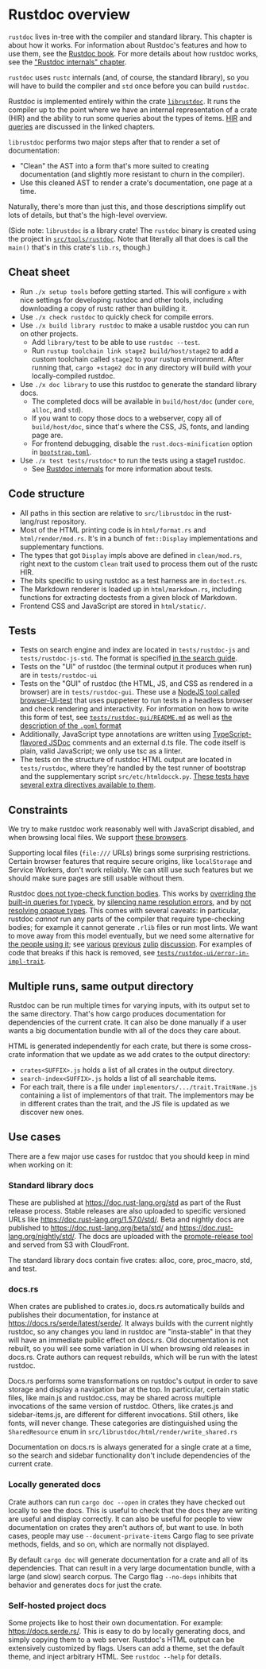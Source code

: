 # Rustdoc overview

`rustdoc` lives in-tree with the
compiler and standard library. This chapter is about how it works.
For information about Rustdoc's features and how to use them, see
the [Rustdoc book](https://doc.rust-lang.org/nightly/rustdoc/).
For more details about how rustdoc works, see the
["Rustdoc internals" chapter][Rustdoc internals].

[Rustdoc internals]: ./rustdoc-internals.md

<!-- toc -->

`rustdoc` uses `rustc` internals (and, of course, the standard library), so you
will have to build the compiler and `std` once before you can build `rustdoc`.

Rustdoc is implemented entirely within the crate [`librustdoc`][rd]. It runs
the compiler up to the point where we have an internal representation of a
crate (HIR) and the ability to run some queries about the types of items. [HIR]
and [queries] are discussed in the linked chapters.

[HIR]: ./hir.md
[queries]: ./query.md
[rd]: https://github.com/rust-lang/rust/tree/master/src/librustdoc

`librustdoc` performs two major steps after that to render a set of
documentation:

* "Clean" the AST into a form that's more suited to creating documentation (and
  slightly more resistant to churn in the compiler).
* Use this cleaned AST to render a crate's documentation, one page at a time.

Naturally, there's more than just this, and those descriptions simplify out
lots of details, but that's the high-level overview.

(Side note: `librustdoc` is a library crate! The `rustdoc` binary is created
using the project in [`src/tools/rustdoc`][bin]. Note that literally all that
does is call the `main()` that's in this crate's `lib.rs`, though.)

[bin]: https://github.com/rust-lang/rust/tree/master/src/tools/rustdoc

## Cheat sheet

* Run `./x setup tools` before getting started. This will configure `x`
  with nice settings for developing rustdoc and other tools, including
  downloading a copy of rustc rather than building it.
* Use `./x check rustdoc` to quickly check for compile errors.
* Use `./x build library rustdoc` to make a usable
  rustdoc you can run on other projects.
  * Add `library/test` to be able to use `rustdoc --test`.
  * Run `rustup toolchain link stage2 build/host/stage2` to add a
    custom toolchain called `stage2` to your rustup environment. After
    running that, `cargo +stage2 doc` in any directory will build with
    your locally-compiled rustdoc.
* Use `./x doc library` to use this rustdoc to generate the
  standard library docs.
  * The completed docs will be available in `build/host/doc` (under `core`, `alloc`, and `std`).
  * If you want to copy those docs to a webserver, copy all of
    `build/host/doc`, since that's where the CSS, JS, fonts, and landing
    page are.
  * For frontend debugging, disable the `rust.docs-minification` option in [`bootstrap.toml`].
* Use `./x test tests/rustdoc*` to run the tests using a stage1
  rustdoc.
  * See [Rustdoc internals] for more information about tests.

[`bootstrap.toml`]: ./building/how-to-build-and-run.md

## Code structure

* All paths in this section are relative to `src/librustdoc` in the rust-lang/rust repository.
* Most of the HTML printing code is in `html/format.rs` and `html/render/mod.rs`.
  It's in a bunch of `fmt::Display` implementations and supplementary
  functions.
* The types that got `Display` impls above are defined in `clean/mod.rs`, right
  next to the custom `Clean` trait used to process them out of the rustc HIR.
* The bits specific to using rustdoc as a test harness are in
  `doctest.rs`.
* The Markdown renderer is loaded up in `html/markdown.rs`, including functions
  for extracting doctests from a given block of Markdown.
* Frontend CSS and JavaScript are stored in `html/static/`.

## Tests

* Tests on search engine and index are located in `tests/rustdoc-js` and `tests/rustdoc-js-std`.
  The format is specified
  [in the search guide](rustdoc-internals/search.md#testing-the-search-engine).
* Tests on the "UI" of rustdoc (the terminal output it produces when run) are in
  `tests/rustdoc-ui`
* Tests on the "GUI" of rustdoc (the HTML, JS, and CSS as rendered in a browser)
  are in `tests/rustdoc-gui`. These use a [NodeJS tool called
  browser-UI-test](https://github.com/GuillaumeGomez/browser-UI-test/) that uses
  puppeteer to run tests in a headless browser and check rendering and
  interactivity.  For information on how to write this form of test,
  see [`tests/rustdoc-gui/README.md`][rustdoc-gui-readme]
  as well as [the description of the `.goml` format][goml-script]
* Additionally, JavaScript type annotations are written using [TypeScript-flavored JSDoc]
  comments and an external d.ts file. The code itself is plain, valid JavaScript; we only
  use tsc as a linter.
* The tests on the structure of rustdoc HTML output are located in `tests/rustdoc`,
  where they're handled by the test runner of bootstrap and
  the supplementary script `src/etc/htmldocck.py`.
  [These tests have several extra directives available to them](./rustdoc-internals/rustdoc-test-suite.md).

[TypeScript-flavored JSDoc]: https://www.typescriptlang.org/docs/handbook/jsdoc-supported-types.html
[rustdoc-gui-readme]: https://github.com/rust-lang/rust/blob/master/tests/rustdoc-gui/README.md
[goml-script]: https://github.com/GuillaumeGomez/browser-UI-test/blob/master/goml-script.md

## Constraints

We try to make rustdoc work reasonably well with JavaScript disabled, and when
browsing local files. We support
[these browsers](https://rust-lang.github.io/rfcs/1985-tiered-browser-support.html#supported-browsers).

Supporting local files (`file:///` URLs) brings some surprising restrictions.
Certain browser features that require secure origins, like `localStorage` and
Service Workers, don't work reliably. We can still use such features but we
should make sure pages are still usable without them.

Rustdoc [does not type-check function bodies][platform-specific docs].
This works by [overriding the built-in queries for typeck][override queries],
by [silencing name resolution errors], and by [not resolving opaque types].
This comes with several caveats: in particular, rustdoc *cannot* run any parts of the compiler that
require type-checking bodies; for example it cannot generate `.rlib` files or run most lints.
We want to move away from this model eventually, but we need some alternative for
[the people using it][async-std]; see [various][zulip stop accepting broken code]
[previous][rustdoc meeting 2024-07-08] [zulip][compiler meeting 2023-01-26] [discussion][notriddle rfc].
For examples of code that breaks if this hack is removed, see
[`tests/rustdoc-ui/error-in-impl-trait`].

[platform-specific docs]: https://doc.rust-lang.org/rustdoc/advanced-features.html#interactions-between-platform-specific-docs
[override queries]: https://github.com/rust-lang/rust/blob/52bf0cf795dfecc8b929ebb1c1e2545c3f41d4c9/src/librustdoc/core.rs#L299-L323
[silencing name resolution errors]: https://github.com/rust-lang/rust/blob/52bf0cf795dfecc8b929ebb1c1e2545c3f41d4c9/compiler/rustc_resolve/src/late.rs#L4517
[not resolving opaque types]: https://github.com/rust-lang/rust/blob/52bf0cf795dfecc8b929ebb1c1e2545c3f41d4c9/compiler/rustc_hir_analysis/src/check/check.rs#L188-L194
[async-std]: https://github.com/rust-lang/rust/issues/75100
[rustdoc meeting 2024-07-08]: https://rust-lang.zulipchat.com/#narrow/channel/393423-t-rustdoc.2Fmeetings/topic/meeting.202024-07-08/near/449969836
[compiler meeting 2023-01-26]: https://rust-lang.zulipchat.com/#narrow/channel/238009-t-compiler.2Fmeetings/topic/.5Bweekly.5D.202023-01-26/near/323755789
[zulip stop accepting broken code]: https://rust-lang.zulipchat.com/#narrow/stream/266220-rustdoc/topic/stop.20accepting.20broken.20code
[notriddle rfc]: https://rust-lang.zulipchat.com/#narrow/channel/266220-t-rustdoc/topic/Pre-RFC.3A.20stop.20accepting.20broken.20code
[`tests/rustdoc-ui/error-in-impl-trait`]: https://github.com/rust-lang/rust/tree/163cb4ea3f0ae3bc7921cc259a08a7bf92e73ee6/tests/rustdoc-ui/error-in-impl-trait

## Multiple runs, same output directory

Rustdoc can be run multiple times for varying inputs, with its output set to the
same directory. That's how cargo produces documentation for dependencies of the
current crate. It can also be done manually if a user wants a big
documentation bundle with all of the docs they care about.

HTML is generated independently for each crate, but there is some cross-crate
information that we update as we add crates to the output directory:

 - `crates<SUFFIX>.js` holds a list of all crates in the output directory.
 - `search-index<SUFFIX>.js` holds a list of all searchable items.
 - For each trait, there is a file under `implementors/.../trait.TraitName.js`
   containing a list of implementors of that trait. The implementors may be in
   different crates than the trait, and the JS file is updated as we discover
   new ones.

## Use cases

There are a few major use cases for rustdoc that you should keep in mind when
working on it:

### Standard library docs

These are published at <https://doc.rust-lang.org/std> as part of the Rust release
process. Stable releases are also uploaded to specific versioned URLs like
<https://doc.rust-lang.org/1.57.0/std/>. Beta and nightly docs are published to
<https://doc.rust-lang.org/beta/std/> and <https://doc.rust-lang.org/nightly/std/>.
The docs are uploaded with the [promote-release
tool](https://github.com/rust-lang/promote-release) and served from S3 with
CloudFront.

The standard library docs contain five crates: alloc, core, proc_macro, std, and
test.

### docs.rs

When crates are published to crates.io, docs.rs automatically builds
and publishes their documentation, for instance at
<https://docs.rs/serde/latest/serde/>. It always builds with the current nightly
rustdoc, so any changes you land in rustdoc are "insta-stable" in that they will
have an immediate public effect on docs.rs. Old documentation is not rebuilt, so
you will see some variation in UI when browsing old releases in docs.rs. Crate
authors can request rebuilds, which will be run with the latest rustdoc.

Docs.rs performs some transformations on rustdoc's output in order to save
storage and display a navigation bar at the top. In particular, certain static
files, like main.js and rustdoc.css, may be shared across multiple invocations
of the same version of rustdoc. Others, like crates.js and sidebar-items.js, are
different for different invocations. Still others, like fonts, will never
change. These categories are distinguished using the `SharedResource` enum in
`src/librustdoc/html/render/write_shared.rs`

Documentation on docs.rs is always generated for a single crate at a time, so
the search and sidebar functionality don't include dependencies of the current
crate.

### Locally generated docs

Crate authors can run `cargo doc --open` in crates they have checked
out locally to see the docs. This is useful to check that the docs they
are writing are useful and display correctly. It can also be useful for
people to view documentation on crates they aren't authors of, but want to
use. In both cases, people may use `--document-private-items` Cargo flag to
see private methods, fields, and so on, which are normally not displayed.

By default `cargo doc` will generate documentation for a crate and all of its
dependencies. That can result in a very large documentation bundle, with a large
(and slow) search corpus. The Cargo flag `--no-deps` inhibits that behavior and
generates docs for just the crate.

### Self-hosted project docs

Some projects like to host their own documentation. For example:
<https://docs.serde.rs/>. This is easy to do by locally generating docs, and
simply copying them to a web server. Rustdoc's HTML output can be extensively
customized by flags. Users can add a theme, set the default theme, and inject
arbitrary HTML. See `rustdoc --help` for details.
